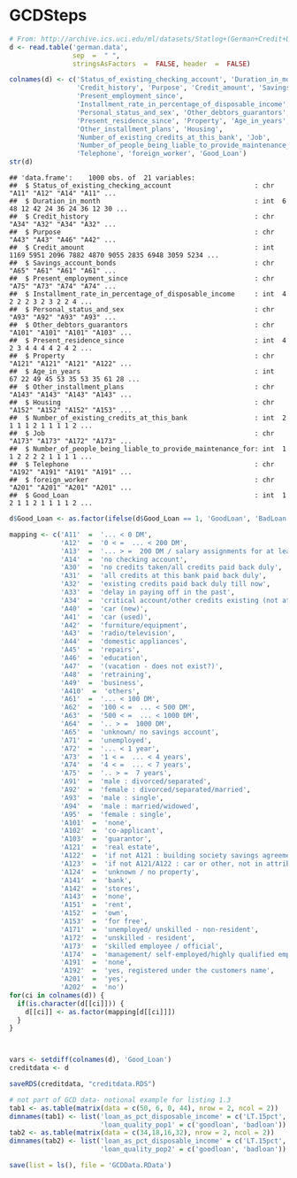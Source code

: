 GCDSteps
================

``` r
# From: http://archive.ics.uci.edu/ml/datasets/Statlog+(German+Credit+Data)
d <- read.table('german.data',
                sep  =  " ",
                stringsAsFactors  =  FALSE, header  =  FALSE)

colnames(d) <- c('Status_of_existing_checking_account', 'Duration_in_month',
                 'Credit_history', 'Purpose', 'Credit_amount', 'Savings_account_bonds', 
                 'Present_employment_since',
                 'Installment_rate_in_percentage_of_disposable_income',
                 'Personal_status_and_sex', 'Other_debtors_guarantors',
                 'Present_residence_since', 'Property', 'Age_in_years',
                 'Other_installment_plans', 'Housing',
                 'Number_of_existing_credits_at_this_bank', 'Job',
                 'Number_of_people_being_liable_to_provide_maintenance_for',
                 'Telephone', 'foreign_worker', 'Good_Loan')
str(d)
```

    ## 'data.frame':    1000 obs. of  21 variables:
    ##  $ Status_of_existing_checking_account                     : chr  "A11" "A12" "A14" "A11" ...
    ##  $ Duration_in_month                                       : int  6 48 12 42 24 36 24 36 12 30 ...
    ##  $ Credit_history                                          : chr  "A34" "A32" "A34" "A32" ...
    ##  $ Purpose                                                 : chr  "A43" "A43" "A46" "A42" ...
    ##  $ Credit_amount                                           : int  1169 5951 2096 7882 4870 9055 2835 6948 3059 5234 ...
    ##  $ Savings_account_bonds                                   : chr  "A65" "A61" "A61" "A61" ...
    ##  $ Present_employment_since                                : chr  "A75" "A73" "A74" "A74" ...
    ##  $ Installment_rate_in_percentage_of_disposable_income     : int  4 2 2 2 3 2 3 2 2 4 ...
    ##  $ Personal_status_and_sex                                 : chr  "A93" "A92" "A93" "A93" ...
    ##  $ Other_debtors_guarantors                                : chr  "A101" "A101" "A101" "A103" ...
    ##  $ Present_residence_since                                 : int  4 2 3 4 4 4 4 2 4 2 ...
    ##  $ Property                                                : chr  "A121" "A121" "A121" "A122" ...
    ##  $ Age_in_years                                            : int  67 22 49 45 53 35 53 35 61 28 ...
    ##  $ Other_installment_plans                                 : chr  "A143" "A143" "A143" "A143" ...
    ##  $ Housing                                                 : chr  "A152" "A152" "A152" "A153" ...
    ##  $ Number_of_existing_credits_at_this_bank                 : int  2 1 1 1 2 1 1 1 1 2 ...
    ##  $ Job                                                     : chr  "A173" "A173" "A172" "A173" ...
    ##  $ Number_of_people_being_liable_to_provide_maintenance_for: int  1 1 2 2 2 2 1 1 1 1 ...
    ##  $ Telephone                                               : chr  "A192" "A191" "A191" "A191" ...
    ##  $ foreign_worker                                          : chr  "A201" "A201" "A201" "A201" ...
    ##  $ Good_Loan                                               : int  1 2 1 1 2 1 1 1 1 2 ...

``` r
d$Good_Loan <- as.factor(ifelse(d$Good_Loan == 1, 'GoodLoan', 'BadLoan'))

mapping <- c('A11'  =  '... < 0 DM',
             'A12'  =  '0 < =  ... < 200 DM',
             'A13'  =  '... > =  200 DM / salary assignments for at least 1 year',
             'A14'  =  'no checking account',
             'A30'  =  'no credits taken/all credits paid back duly',
             'A31'  =  'all credits at this bank paid back duly',
             'A32'  =  'existing credits paid back duly till now',
             'A33'  =  'delay in paying off in the past',
             'A34'  =  'critical account/other credits existing (not at this bank)',
             'A40'  =  'car (new)',
             'A41'  =  'car (used)',
             'A42'  =  'furniture/equipment',
             'A43'  =  'radio/television',
             'A44'  =  'domestic appliances',
             'A45'  =  'repairs',
             'A46'  =  'education',
             'A47'  =  '(vacation - does not exist?)',
             'A48'  =  'retraining',
             'A49'  =  'business',
             'A410'  =  'others',
             'A61'  =  '... < 100 DM',
             'A62'  =  '100 < =  ... < 500 DM',
             'A63'  =  '500 < =  ... < 1000 DM',
             'A64'  =  '.. > =  1000 DM',
             'A65'  =  'unknown/ no savings account',
             'A71'  =  'unemployed',
             'A72'  =  '... < 1 year',
             'A73'  =  '1 < =  ... < 4 years',
             'A74'  =  '4 < =  ... < 7 years',
             'A75'  =  '.. > =  7 years',
             'A91'  =  'male : divorced/separated',
             'A92'  =  'female : divorced/separated/married',
             'A93'  =  'male : single',
             'A94'  =  'male : married/widowed',
             'A95'  =  'female : single',
             'A101'  =  'none',
             'A102'  =  'co-applicant',
             'A103'  =  'guarantor',
             'A121'  =  'real estate',
             'A122'  =  'if not A121 : building society savings agreement/life insurance',
             'A123'  =  'if not A121/A122 : car or other, not in attribute 6',
             'A124'  =  'unknown / no property',
             'A141'  =  'bank',
             'A142'  =  'stores',
             'A143'  =  'none',
             'A151'  =  'rent',
             'A152'  =  'own',
             'A153'  =  'for free',
             'A171'  =  'unemployed/ unskilled - non-resident',
             'A172'  =  'unskilled - resident',
             'A173'  =  'skilled employee / official',
             'A174'  =  'management/ self-employed/highly qualified employee/ officer',
             'A191'  =  'none',
             'A192'  =  'yes, registered under the customers name',
             'A201'  =  'yes',
             'A202'  =  'no')
for(ci in colnames(d)) {
  if(is.character(d[[ci]])) {
    d[[ci]] <- as.factor(mapping[d[[ci]]])
  }
}



vars <- setdiff(colnames(d), 'Good_Loan')
creditdata <- d

saveRDS(creditdata, "creditdata.RDS")

# not part of GCD data- notional example for listing 1.3
tab1 <- as.table(matrix(data = c(50, 6, 0, 44), nrow = 2, ncol = 2))
dimnames(tab1) <- list('loan_as_pct_disposable_income' = c('LT.15pct','GT.15pct'),
                       'loan_quality_pop1' = c('goodloan', 'badloan'))
tab2 <- as.table(matrix(data = c(34,18,16,32), nrow = 2, ncol = 2))
dimnames(tab2) <- list('loan_as_pct_disposable_income' = c('LT.15pct', 'GT.15pct'),
                       'loan_quality_pop2' = c('goodloan', 'badloan'))

save(list = ls(), file = 'GCDData.RData')
```
